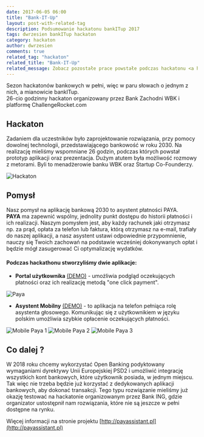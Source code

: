 ```yaml
---
date: 2017-06-05 06:00
title: "Bank-IT-Up"
layout: post-with-related-tag
description: Podsumowanie hackatonu bankITup 2017
tags: dwrzesien bankITup hackaton
category: hackaton
author: dwrzesien
comments: true
related_tag: "hackaton"
related_title: "Bank-IT-Up"
related_message: Zobacz pozostałe prace powstałe podczas hackatonu <a href="https://challengerocket.com/bankitup">BankITup</a>.
---
```


Sezon hackatonów bankowych w pełni, więc w paru słowach o jednym z nich, a mianowicie bankITup.  
26-cio godzinny hackaton organizowany przez Bank Zachodni WBK i platformę ChallengeRocket.com 

## Hackaton
Zadaniem dla uczestników było zaprojektowanie rozwiązania, przy pomocy dowolnej technologii, przedstawiającego bankowość w roku 2030.
Na realizację mieliśmy wspomniane 26 godzin, podczas których powstał prototyp aplikacji oraz prezentacja. Dużym atutem była możliwość rozmowy z metorami.
Byli to menadżerowie banku WBK oraz Startup Co-Founderzy.

![Hackaton](http://devenv.pl/assets/images/2017/06/bankitup/armviz_viz.jpg)

## Pomysł
Nasz pomysł na aplikację bankową 2030 to asystent płatności PAYA.  
**PAYA** ma zapewnić wspólny, jednolity punkt dostępu do historii płatności i ich realizacji.
Naszym pomysłem jest, aby każdy rachunek jaki otrzymasz np. za prąd, opłata za telefon lub faktura, którą otrzymasz na e-mail, 
trafiały do naszej aplikacji, a nasz asystent ustawi odpowiednie przypomnienie, nauczy się Twoich zachowań na podstawie wcześniej dokonywanych opłat i będzie mógł zasugerować Ci optymalizację wydatków.
 
#### Podczas hackathonu stworzyliśmy dwie aplikacje:
* **Portal użytkownika** [(DEMO)](http://payassistant.pl/login) - umożliwia podgląd oczekujących płatności oraz ich realizację metodą "one click payment".

![Paya](http://devenv.pl/assets/images/2017/06/bankitup/paya-platnosci.png)

* **Asystent Mobilny** [(DEMO)](https://paya-assistant.herokuapp.com) - to aplikacja na telefon pełniąca rolę asystenta głosowego. 
Komunikując się z użytkownikiem w języku polskim umożliwia szybkie opłacenie oczekujących płatności.

![Mobile Paya 1](http://devenv.pl/assets/images/2017/06/bankitup/how_can_I_help_you.png) ![Mobile Paya 2](http://devenv.pl/assets/images/2017/06/bankitup/in_progress.png) ![Mobile Paya 3](http://devenv.pl/assets/images/2017/06/bankitup/no_problem.png)

## Co dalej ?
W 2018 roku chcemy wykorzystać Open Banking podyktowany wymaganiami dyrektywy Unii Europejskiej PSD2 i umożliwić integrację wszystkich kont bankowych, 
które użytkownik posiada, w jednym miejscu. Tak więc nie trzeba będzie już korzystać z dedykowanych aplikacji bankowych, 
aby dokonać transakcji. Tego typu rozwiązanie mieliśmy już okazję testować na hackatonie organizowanym przez Bank ING, 
gdzie organizator ustostępnił nam rozwiązania, które nie są jeszcze w pełni dostępne na rynku.

Więcej informacji na stronie projektu [http://payassistant.pl](http://payassistant.pl)
